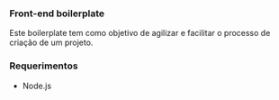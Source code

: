 ### Front-end boilerplate

Este boilerplate tem como objetivo de agilizar e facilitar o processo de criação de um projeto.

### Requerimentos 

- Node.js
